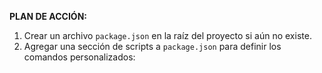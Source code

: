 **PLAN DE ACCIÓN:**
1. Crear un archivo `package.json` en la raíz del proyecto si aún no existe.
2. Agregar una sección de scripts a `package.json` para definir los comandos personalizados: